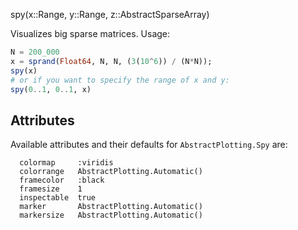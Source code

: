 spy(x::Range, y::Range, z::AbstractSparseArray)

Visualizes big sparse matrices. Usage:

```julia
N = 200_000
x = sprand(Float64, N, N, (3(10^6)) / (N*N));
spy(x)
# or if you want to specify the range of x and y:
spy(0..1, 0..1, x)
```

## Attributes

Available attributes and their defaults for `AbstractPlotting.Spy` are: 

```
  colormap     :viridis
  colorrange   AbstractPlotting.Automatic()
  framecolor   :black
  framesize    1
  inspectable  true
  marker       AbstractPlotting.Automatic()
  markersize   AbstractPlotting.Automatic()
```
